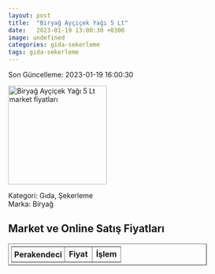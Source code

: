 ```yaml
---
layout: post
title:  "Biryağ Ayçiçek Yağı 5 Lt"
date:   2023-01-19 13:00:30 +0300
image: undefined
categories: gida-sekerleme
tags: gida-sekerleme
---
```


Son Güncelleme: 2023-01-19 16:00:30

<img src="undefined" width="200" alt="Biryağ Ayçiçek Yağı 5 Lt market fiyatları" />

Kategori: Gıda, Şekerleme
<br />
Marka: Biryağ

<h2>Market ve Online Satış Fiyatları</h2>

<table border="1" style="padding: 5px;width:80%;">
  <tr>
    <td style="padding: 5px;"><strong>Perakendeci</strong></td>
    <td><strong>Fiyat</strong></td>
    <td><strong>İşlem</strong></td>
  </tr>
  
</table>
